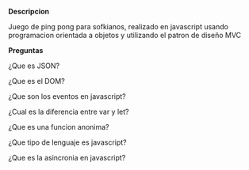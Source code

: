 <p><b>Descripcion</b>
<p>Juego de ping pong para sofkianos, realizado en javascript usando programacion orientada a objetos y utilizando el patron de diseño MVC</p>

<b>Preguntas</b>
<p>¿Que es JSON?</p>
<p>¿Que es el DOM?</p>
<p>¿Que son los eventos en javascript?</p>
<p>¿Cual es la diferencia entre var y let?</p>
<p>¿Que es una funcion anonima?</p>
<p>¿Que tipo de lenguaje es javascript?</p>
<p>¿Que es la asincronia en javascript?</p>
